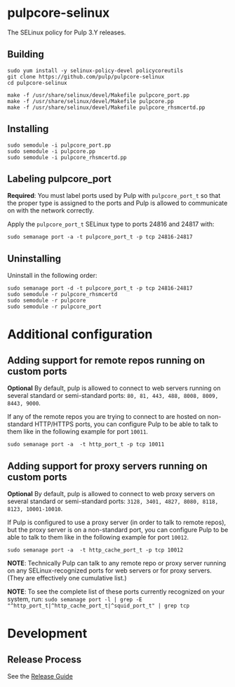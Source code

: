 # pulpcore-selinux

The SELinux policy for Pulp 3.Y releases.

## Building

```
sudo yum install -y selinux-policy-devel policycoreutils
git clone https://github.com/pulp/pulpcore-selinux
cd pulpcore-selinux

make -f /usr/share/selinux/devel/Makefile pulpcore_port.pp
make -f /usr/share/selinux/devel/Makefile pulpcore.pp
make -f /usr/share/selinux/devel/Makefile pulpcore_rhsmcertd.pp
```

## Installing

```
sudo semodule -i pulpcore_port.pp
sudo semodule -i pulpcore.pp
sudo semodule -i pulpcore_rhsmcertd.pp
```

## Labeling pulpcore\_port

**Required**: You must label ports used by Pulp with `pulpcore_port_t` so that the proper type is assigned to the ports and Pulp is allowed to communicate on with the network correctly.

Apply the `pulpcore_port_t` SELinux type to ports 24816 and 24817 with:

`sudo semanage port -a -t pulpcore_port_t -p tcp 24816-24817`


## Uninstalling

Uninstall in the following order:

```
sudo semanage port -d -t pulpcore_port_t -p tcp 24816-24817
sudo semodule -r pulpcore_rhsmcertd
sudo semodule -r pulpcore
sudo semodule -r pulpcore_port
```

# Additional configuration

## Adding support for remote repos running on custom ports

**Optional** By default, pulp is allowed to connect to web servers running on several standard or semi-standard ports: `80, 81, 443, 488, 8008, 8009, 8443, 9000`.

If any of the remote repos you are trying to connect to are hosted on non-standard
HTTP/HTTPS ports, you can configure Pulp to be able to talk to them like in the following example
for port `10011`.

`sudo semanage port -a  -t http_port_t -p tcp 10011`

## Adding support for proxy servers running on custom ports

**Optional** By default, pulp is allowed to connect to web proxy servers on several standard or semi-standard ports: `3128, 3401, 4827, 8080, 8118, 8123, 10001-10010`.

If Pulp is configured to use a proxy server (in order to talk to remote repos), but the proxy
server is on a non-standard port, you can configure Pulp to be able to talk to them like in the
following example for port `10012`.

`sudo semanage port -a  -t http_cache_port_t -p tcp 10012`

**NOTE**: Technically Pulp can talk to any remote repo or proxy server running on any SELinux-recognized
ports for web servers or for proxy servers. (They are effectively one cumulative list.)

**NOTE**: To see the complete list of these ports currently recognized on your system, run:
`sudo semanage port -l | grep -E "^http_port_t|^http_cache_port_t|^squid_port_t" | grep tcp`

# Development

## Release Process

See the [Release Guide](RELEASING.md)
